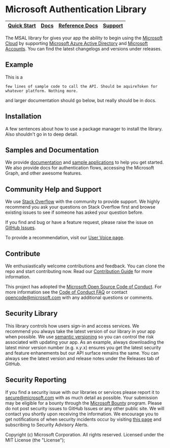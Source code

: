 Microsoft Authentication Library
=====================================

| [Quick Start](https://aka.ms/aaddev)| [Docs](https://aka.ms/aaddev) | [Reference Docs](http://cocoadocs.org/docsets/MSAL/) | [Support]() 
| --- | --- | --- | --- |


The MSAL library for <platform> gives your app the ability to begin using the [Microsoft Cloud](https://cloud.microsoft.com) by supporting [Microsoft Azure Active Directory](https://azure.microsoft.com/en-us/services/active-directory/) and [Microsoft Accounts](https://account.microsoft.com). You can find the latest changelogs and versions under releases. 

## Example

This is a 

`few lines of sample code to call the API. Should be aquireToken for whatever platform. Nothing more.`

and larger documentation should go below, but really should be in docs.

## Installation

A few sentences about how to use a package manager to install the library. Also shouldn't go in to deep detail. 

## Samples and Documentation

We provide [documentation](https://docs.microsoft.com/en-us/azure/active-directory/develop/active-directory-developers-guide) and [sample applications](https://github.com/Azure-Samples) to help you get started. We also provide docs for authentication flows, accessing the Microsoft Graph, and other awesome features. 

## Community Help and Support

We use [Stack Overflow](http://stackoverflow.com/questions/tagged/msal) with the community to provide support. We highly recommend you ask your questions on Stack Overflow first and browse existing issues to see if someone has asked your question before. 

If you find and bug or have a feature request, please raise the issue on [GitHub Issues](https://feedback.azure.com/forums/169401-azure-active-directory). 

To provide a recommendation, visit our [User Voice page](https://feedback.azure.com/forums/169401-azure-active-directory).

## Contribute

We enthusiastically welcome contributions and feedback. You can clone the repo and start contributing now. Read our [Contribution Guide](Contributing.md) for more information.

This project has adopted the [Microsoft Open Source Code of Conduct](https://opensource.microsoft.com/codeofconduct/). For more information see the [Code of Conduct FAQ](https://opensource.microsoft.com/codeofconduct/faq/) or contact [opencode@microsoft.com](mailto:opencode@microsoft.com) with any additional questions or comments.

## Security Library

This library controls how users sign-in and access services. We recommend you always take the latest version of our library in your app when possible. We use [semantic versioning](http://semver.org) so you can control the risk associated with updating your app. As an example, always downloading the latest minor version number (e.g. x.*y*.x) ensures you get the latest security and feature enhanements but our API surface remains the same. You can always see the latest version and release notes under the Releases tab of GitHub.

## Security Reporting

If you find a security issue with our libraries or services please report it to [secure@microsoft.com](mailto:secure@microsoft.com) with as much detail as possible. Your submission may be eligible for a bounty through the [Microsoft Bounty](http://aka.ms/bugbounty) program. Please do not post security issues to GitHub Issues or any other public site. We will contact you shortly upon receiving the information. We encourage you to get notifications of when security incidents occur by visiting [this page](https://technet.microsoft.com/en-us/security/dd252948) and subscribing to Security Advisory Alerts.


Copyright (c) Microsoft Corporation.  All rights reserved. Licensed under the MIT License (the "License");
